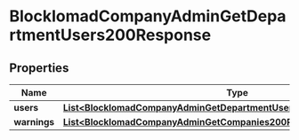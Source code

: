 

# BlockIomadCompanyAdminGetDepartmentUsers200Response


## Properties

| Name | Type | Description | Notes |
|------------ | ------------- | ------------- | -------------|
|**users** | [**List&lt;BlockIomadCompanyAdminGetDepartmentUsers200ResponseUsersInner&gt;**](BlockIomadCompanyAdminGetDepartmentUsers200ResponseUsersInner.md) |  |  |
|**warnings** | [**List&lt;BlockIomadCompanyAdminGetCompanies200ResponseWarningsInner&gt;**](BlockIomadCompanyAdminGetCompanies200ResponseWarningsInner.md) |  |  [optional] |



